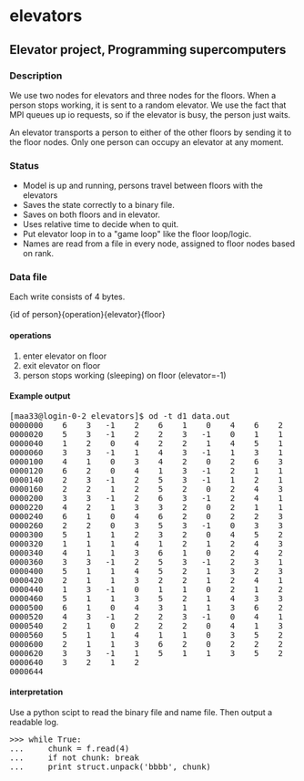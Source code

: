 <h1>elevators</h1>
<h2>Elevator project, Programming supercomputers</h2>

<h3>Description</h3>
We use two nodes for elevators and three nodes for the floors. When a person stops working, it is sent to a random elevator. 
We use the fact that MPI queues up io requests, so if the elevator is busy, the person just waits.

An elevator transports a person to either of the other floors by sending it to the floor nodes. Only one person can occupy an 
elevator at any moment.


<h3>Status</h3>
<ul>
<li>Model is up and running, persons travel between floors with the elevators</li>
<li>Saves the state correctly to a binary file.</li>
<li>Saves on both floors and in elevator.</li>
<li>Uses relative time to decide when to quit.</li>
<li>Put elevator loop in to a "game loop" like the floor loop/logic. </li>
<li>Names are read from a file in every node, assigned to floor nodes based on rank.</li>
</ul>


<h3>Data file</h3>
Each write consists of 4 bytes.

{id of person}{operation}{elevator}{floor}

<h4>operations</h4>
<ol>
<li>enter elevator on floor</li>
<li>exit elevator on floor</li>
<li>person stops working (sleeping) on floor  (elevator=-1)</li>
</ol>

<h4>Example output</h4>
<pre>
[maa33@login-0-2 elevators]$ od -t d1 data.out 
0000000    6    3   -1    2    6    1    0    4    6    2    0    3    1    3   -1    0  
0000020    5    3   -1    2    2    3   -1    0    1    1    0    2    2    1    1    2  
0000040    1    2    0    4    2    2    1    4    5    1    1    4    5    2    1    3  
0000060    3    3   -1    1    4    3   -1    1    3    1    0    3    3    2    0    4  
0000100    4    1    0    3    4    2    0    2    6    3   -1    1    6    1    0    3  
0000120    6    2    0    4    1    3   -1    2    1    1    1    4    1    2    1    2  
0000140    2    3   -1    2    5    3   -1    1    2    1    1    4    5    1    0    3  
0000160    2    2    1    2    5    2    0    2    4    3   -1    0    1    3   -1    0  
0000200    3    3   -1    2    6    3   -1    2    4    1    1    2    3    1    0    4  
0000220    4    2    1    3    3    2    0    2    1    1    0    2    1    2    0    4
0000240    6    1    0    4    6    2    0    2    2    3   -1    0    2    1    0    2
0000260    2    2    0    3    5    3   -1    0    3    3   -1    0    3    1    0    2
0000300    5    1    1    2    3    2    0    4    5    2    1    4    1    3   -1    2
0000320    1    1    1    4    1    2    1    2    4    3   -1    1    6    3   -1    0
0000340    4    1    1    3    6    1    0    2    4    2    1    2    6    2    0    4
0000360    3    3   -1    2    5    3   -1    2    3    1    1    4    3    2    1    3
0000400    5    1    1    4    5    2    1    3    2    3   -1    1    4    3   -1    0
0000420    2    1    1    3    2    2    1    2    4    1    1    2    4    2    1    4
0000440    1    3   -1    0    1    1    0    2    1    2    0    3    5    3   -1    1
0000460    5    1    1    3    5    2    1    4    3    3   -1    1    6    3   -1    2
0000500    6    1    0    4    3    1    1    3    6    2    0    3    3    2    1    2
0000520    4    3   -1    2    2    3   -1    0    4    1    0    4    4    2    0    2
0000540    2    1    0    2    2    2    0    4    1    3   -1    1    5    3   -1    2
0000560    5    1    1    4    1    1    0    3    5    2    1    2    1    2    0    4
0000600    2    1    1    3    6    2    0    2    2    2    1    2    5    3   -1    1
0000620    3    3   -1    1    5    1    1    3    5    2    1    4    3    1    1    3
0000640    3    2    1    2
0000644
</pre>

<h4>interpretation</h4>
Use a python scipt to read the binary file and name file. Then output a readable log.
<pre>
>>> while True:
...     chunk = f.read(4)
...     if not chunk: break
...     print struct.unpack('bbbb', chunk)
</pre>
